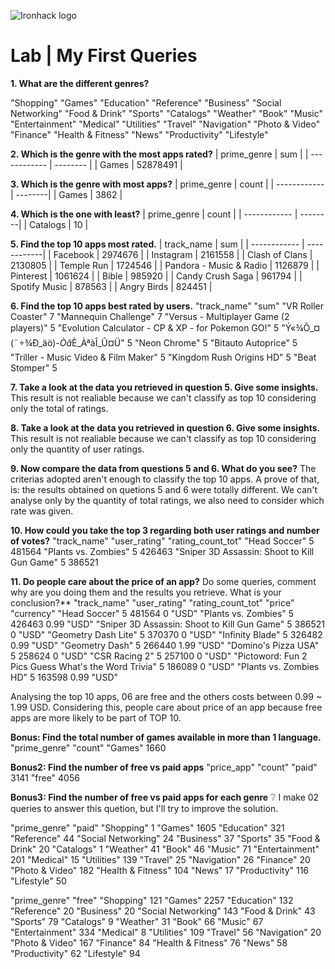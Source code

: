 ![Ironhack logo](https://i.imgur.com/1QgrNNw.png)

# Lab | My First Queries

**1. What are the different genres?**

"Shopping"
"Games"
"Education"
"Reference"
"Business"
"Social Networking"
"Food & Drink"
"Sports"
"Catalogs"
"Weather"
"Book"
"Music"
"Entertainment"
"Medical"
"Utilities"
"Travel"
"Navigation"
"Photo & Video"
"Finance"
"Health & Fitness"
"News"
"Productivity"
"Lifestyle"

**2. Which is the genre with the most apps rated?**
| prime_genre  |    sum    |
| ------------ | --------  |
|    Games     |  52878491 |

**3. Which is the genre with most apps?**
| prime_genre  |  count  |
| ------------ | --------|
|    Games     |  3862   |


**4. Which is the one with least?**
| prime_genre  |  count  |
| ------------ | --------|
|  Catalogs    |    10   |


**5. Find the top 10 apps most rated.**
| track_name                 |     sum     |
| ------------               | ------------|
|  Facebook                  |    2974676  |
|  Instagram                 |    2161558  |
|  Clash of Clans            |    2130805  |
|  Temple Run                |    1724546  |
|  Pandora - Music & Radio   |    1126879  |
|  Pinterest                 |    1061624  |
|  Bible                     |    985920   |
|  Candy Crush Saga          |    961794   |
|  Spotify Music             |    878563   |
|  Angry Birds               |   824451    |


**6. Find the top 10 apps best rated by users.**
"track_name"	"sum"
"VR Roller Coaster"	7
"Mannequin Challenge"	7
"Versus - Multiplayer Game (2 players)"	5
"Evolution Calculator - CP & XP - for Pokemon GO!"	5
"Ý«¾Õ_¤(¨÷¾Ð_äö)-_Òâ_È_ÀªàÎ_Û¤Ü"	5
"Neon Chrome"	5
"Bitauto Autoprice"	5
"Triller - Music Video & Film Maker"	5
"Kingdom Rush Origins HD"	5
"Beat Stomper"	5

**7. Take a look at the data you retrieved in question 5. Give some insights.**
This result is not realiable because we can't classify as top 10 considering only the total of ratings. 

**8. Take a look at the data you retrieved in question 6. Give some insights.**
This result is not realiable because we can't classify as top 10 considering only the quantity of user ratings.

**9. Now compare the data from questions 5 and 6. What do you see?**
The criterias adopted aren't enough to classify the top 10 apps.
A prove of that, is: the results obtained on quetions 5 and 6 were totally different.
We can't analyse only by the quantity of total ratings, we also need to consider which rate was given.

**10. How could you take the top 3 regarding both user ratings and number of votes?**
"track_name"	"user_rating"	"rating_count_tot"
"Head Soccer"	5	481564
"Plants vs. Zombies"	5	426463
"Sniper 3D Assassin: Shoot to Kill Gun Game"	5	386521


**11. Do people care about the price of an app?** Do some queries, comment why are you doing them and the results you retrieve. What is your conclusion?**
"track_name"	"user_rating"	"rating_count_tot"	"price"	"currency"
"Head Soccer"	5	481564	0	"USD"
"Plants vs. Zombies"	5	426463	0.99	"USD"
"Sniper 3D Assassin: Shoot to Kill Gun Game"	5	386521	0	"USD"
"Geometry Dash Lite"	5	370370	0	"USD"
"Infinity Blade"	5	326482	0.99	"USD"
"Geometry Dash"	5	266440	1.99	"USD"
"Domino's Pizza USA"	5	258624	0	"USD"
"CSR Racing 2"	5	257100	0	"USD"
"Pictoword: Fun 2 Pics Guess What's the Word Trivia"	5	186089	0	"USD"
"Plants vs. Zombies HD"	5	163598	0.99	"USD"

Analysing the top 10 apps, 06 are free and the others costs between 0.99 ~ 1.99 USD.
Considering this, people care about price of an app because free apps are more likely to be part of TOP 10.


**Bonus: Find the total number of games available in more than 1 language.**
"prime_genre"	"count"
"Games"	1660

**Bonus2: Find the number of free vs paid apps**
"price_app"	"count"
"paid"	3141
"free"	4056

**Bonus3: Find the number of free vs paid apps for each genre**
:grey_question: I make 02 queries to answer this quetion, but I'll try to improve the solution.

"prime_genre"	"paid"
"Shopping"	1
"Games"	1605
"Education"	321
"Reference"	44
"Social Networking"	24
"Business"	37
"Sports"	35
"Food & Drink"	20
"Catalogs"	1
"Weather"	41
"Book"	46
"Music"	71
"Entertainment"	201
"Medical"	15
"Utilities"	139
"Travel"	25
"Navigation"	26
"Finance"	20
"Photo & Video"	182
"Health & Fitness"	104
"News"	17
"Productivity"	116
"Lifestyle"	50



"prime_genre"	"free"
"Shopping"	121
"Games"	2257
"Education"	132
"Reference"	20
"Business"	20
"Social Networking"	143
"Food & Drink"	43
"Sports"	79
"Catalogs"	9
"Weather"	31
"Book"	66
"Music"	67
"Entertainment"	334
"Medical"	8
"Utilities"	109
"Travel"	56
"Navigation"	20
"Photo & Video"	167
"Finance"	84
"Health & Fitness"	76
"News"	58
"Productivity"	62
"Lifestyle"	94
